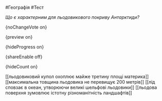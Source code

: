 #Географія #Тест

*Що є характерним для льодовикового покриву Антарктиди?*

{noChangeVote on}

{preview on}

{hideProgress on}

{shareEnable off}

{hideCount on}

[[льодовиковий купол охоплює майже третину площі материка]]
[[максимальна товщина льодовика не перевищує 200 метрів]]
[[лід сповзає в океан, утворюючи великі шельфові льодовики]]
[[льодова поверхня зумовлює істотну різноманітність ландшафтів]]
